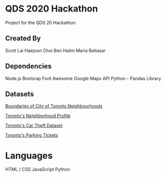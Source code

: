 # QDS 2020 Hackathon

Project for the QDS 20 Hackathon.

## Created By
Scott Lai
Haejoon Choi
Ben Halim
Maria Baltasar

## Dependencies
Node.js
Bootsrap
Font Awesome
Google Maps API
Python - Pandas Library

## Datasets
[Boundaries of City of Toronto Neighbourhoods](https://open.toronto.ca/dataset/neighbourhoods/) 

[Toronto's Neighborhood Profile](https://www.toronto.ca/city-government/data-research-maps/neighbourhoods-communities/neighbourhood-profiles/)

[Toronto's Car Theft Dataset](http://data.torontopolice.on.ca/datasets/auto-theft-2014-to-2018)

[Toronto's Parking Tickets](https://open.toronto.ca/dataset/parking-tickets/)

# Languages
HTML / CSS
JavaScript
Python



